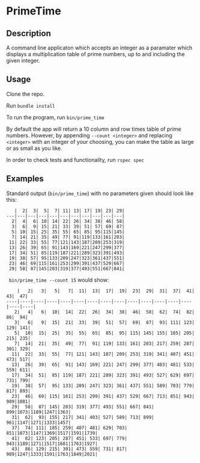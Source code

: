PrimeTime 
=========

Description
----------

A command line applicaton which accepts an integer as a paramater which displays a multiplication table of prime numbers, up to and including the given integer. 

Usage
-----

Clone the repo.

Run ```bundle install```

To run the program, run ```bin/prime_time```

By default the app will return a 10 column and row times table of prime numbers. However, by appending ```--count <integer>``` and replacing ```<integer>``` with an integer of your choosing, you can make the table as large or as small as you like. 

In order to check tests and functionality, run ```rspec spec```

Examples
---

Standard output (```bin/prime_time```) with no parameters given should look like this:

```
   |  2|  3|  5|  7| 11| 13| 17| 19| 23| 29|
---|---|---|---|---|---|---|---|---|---|---|
  2|  4|  6| 10| 14| 22| 26| 34| 38| 46| 58|
  3|  6|  9| 15| 21| 33| 39| 51| 57| 69| 87|
  5| 10| 15| 25| 35| 55| 65| 85| 95|115|145|
  7| 14| 21| 35| 49| 77| 91|119|133|161|203|
 11| 22| 33| 55| 77|121|143|187|209|253|319|
 13| 26| 39| 65| 91|143|169|221|247|299|377|
 17| 34| 51| 85|119|187|221|289|323|391|493|
 19| 38| 57| 95|133|209|247|323|361|437|551|
 23| 46| 69|115|161|253|299|391|437|529|667|
 29| 58| 87|145|203|319|377|493|551|667|841|

```

``` bin/prime_time --count 15``` would show:

```
    |   2|   3|   5|   7|  11|  13|  17|  19|  23|  29|  31|  37|  41|  43|  47|
----|----|----|----|----|----|----|----|----|----|----|----|----|----|----|----|
   2|   4|   6|  10|  14|  22|  26|  34|  38|  46|  58|  62|  74|  82|  86|  94|
   3|   6|   9|  15|  21|  33|  39|  51|  57|  69|  87|  93| 111| 123| 129| 141|
   5|  10|  15|  25|  35|  55|  65|  85|  95| 115| 145| 155| 185| 205| 215| 235|
   7|  14|  21|  35|  49|  77|  91| 119| 133| 161| 203| 217| 259| 287| 301| 329|
  11|  22|  33|  55|  77| 121| 143| 187| 209| 253| 319| 341| 407| 451| 473| 517|
  13|  26|  39|  65|  91| 143| 169| 221| 247| 299| 377| 403| 481| 533| 559| 611|
  17|  34|  51|  85| 119| 187| 221| 289| 323| 391| 493| 527| 629| 697| 731| 799|
  19|  38|  57|  95| 133| 209| 247| 323| 361| 437| 551| 589| 703| 779| 817| 893|
  23|  46|  69| 115| 161| 253| 299| 391| 437| 529| 667| 713| 851| 943| 989|1081|
  29|  58|  87| 145| 203| 319| 377| 493| 551| 667| 841| 899|1073|1189|1247|1363|
  31|  62|  93| 155| 217| 341| 403| 527| 589| 713| 899| 961|1147|1271|1333|1457|
  37|  74| 111| 185| 259| 407| 481| 629| 703| 851|1073|1147|1369|1517|1591|1739|
  41|  82| 123| 205| 287| 451| 533| 697| 779| 943|1189|1271|1517|1681|1763|1927|
  43|  86| 129| 215| 301| 473| 559| 731| 817| 989|1247|1333|1591|1763|1849|2021|
```




